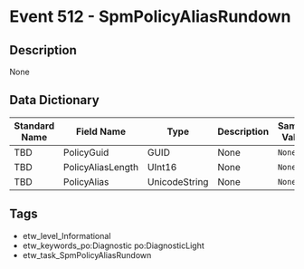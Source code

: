 # Event 512 - SpmPolicyAliasRundown

## Description
None

## Data Dictionary
|Standard Name|Field Name|Type|Description|Sample Value|
|---|---|---|---|---|
|TBD|PolicyGuid|GUID|None|`None`|
|TBD|PolicyAliasLength|UInt16|None|`None`|
|TBD|PolicyAlias|UnicodeString|None|`None`|

## Tags
* etw_level_Informational
* etw_keywords_po:Diagnostic po:DiagnosticLight
* etw_task_SpmPolicyAliasRundown